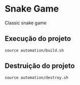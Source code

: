 # Snake Game

Classic snake game

## Execução do projeto

```
source automation/build.sh
```

## Destruição do projeto

```
source automation/destroy.sh
```